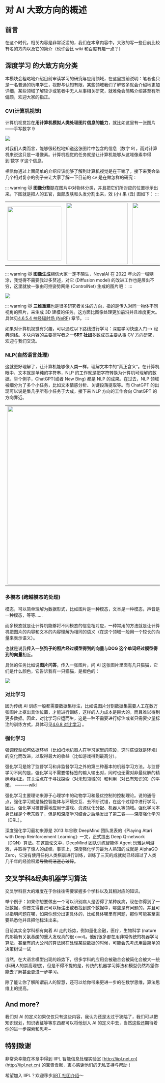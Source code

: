 # 对 AI 大致方向的概述

## 前言

在这个时代，相关内容是非常泛滥的，我们在本章内容中，大致的写一些目前比较有名的方向以及它的简介（也许会比 wiki 和百度有趣一点？）

## 深度学习 的大致方向分类

本模块会粗略地介绍目前审读学习的研究与应用领域，在这里提前说明：笔者也只是一名普通的杭电学生，视野与认知有限，某些领域我们了解较多就会介绍地更加详细，某些领域了解较少或笔者中无人从事相关研究，就难免会简略介绍甚至有所偏颇，欢迎大家的指正。

### CV(计算机视觉)

计算机视觉旨在**用计算机模拟人类处理图片信息的能力**，就比如这里有一张图片——手写数字 9

![](https://cdn.xyxsw.site/boxcnvQiaAx6WgPx64s8fBklVwh.png)

对我们人类而言，能够很轻松地知道这张图片中包含的信息（数字 9），而对计算机来说这只是一堆像素。计算机视觉的任务就是让计算机能够从这堆像素中得到‘数字 9’这个信息。

相信你通过上面简单的介绍应该能够了解到计算机视觉是在干嘛了，接下来我会举几个相对复杂的例子来让大家了解一下目前的 cv 是在做怎样的研究：

::: warning 🐱 **图像分割**是在图片中对物体分类，并且把它们所对应的位置标示出来。下图就是把人的五官，面部皮肤和头发分割出来，效 (小) 果 (丑) 图如下：
:::

<table>
    <tr>
        <td><img src=https://cdn.xyxsw.site/boxcnxn5GlJZmsrMV5qKNwMlDPc.jpg width=175></td>
        <td><img src=https://cdn.xyxsw.site/boxcnokdWGegr2XCi1vfg0ZZiWg.png width=200></td>
        <td><img src=https://cdn.xyxsw.site/boxcn2o9ilOZg6jI6ssTYWhoeme.png width=200></td>
    </tr>
</table>

::: warning 🐱 **图像生成**相信大家一定不陌生，NovalAI 在 2022 年火的一塌糊涂，我觉得不需要我过多赘述，对它 (Diffusion model) 的改进工作也是层出不穷，这里就放一张由可控姿势网络 (ControlNet) 生成的图片吧：
:::

![](https://cdn.xyxsw.site/boxcnUjnRociXua1yKj6dmU1A3c.png)

::: warning 🐱 **三维重建**也是很多研究者关注的方向，指的是传入对同一物体不同视角的照片，来生成 3D 建模的任务。这方面比图像处理更加前沿并且难度更大。具体见[4.6.5.4 神经辐射场 (NeRF)](4.6.5.4%E7%A5%9E%E7%BB%8F%E8%BE%90%E5%B0%84%E5%9C%BA(NeRF).md) 章节。
:::

如果对计算机视觉有兴趣，可以通过以下路线进行学习：深度学习快速入门—> 经典网络。本块内容的主要撰写者之一**SRT 社团**多数成员主要从事 CV 方向研究，欢迎与我们交流。

### NLP(自然语言处理)

这就更好理解了，让计算机能够像人类一样，理解文本中的“真正含义”。在计算机眼中，文本就是单纯的字符串，NLP 的工作就是把字符转换为计算机可理解的数据。举个例子，ChatGPT(或者 New Bing) 都是 NLP 的成果。在过去，NLP 领域被细分为了多个小任务，比如文本情感分析、关键段落提取等。而 ChatGPT 的出现可以说是集几乎所有小任务于大成，接下来 NLP 方向的工作会向 ChatGPT 的方向靠近。

<table>
    <tr>
        <td><img src=https://cdn.xyxsw.site/boxcnyh6pakAkcxCKq6pLylSdef.png width=580></td>
        <td><img src=https://cdn.xyxsw.site/boxcnwWnoEDulgWdqGkY0WeYogc.png width=200></td>
    </tr>
</table>

### 多模态 (跨越模态的处理)

模态，可以简单理解为数据形式，比如图片是一种模态，文本是一种模态，声音是一种模态，等等……

而多模态就是让计算机能够将不同模态的信息相对应，一种常用的方法就是让计算机把图片的内容和文本的内容理解为相同的语义（在这个领域一般用一个较长的向量来表示语义）。

也就是说我**传入一张狗子的照片经过模型得到的向量**与**DOG 这个单词经过模型得到的向量**相近。

具体的任务比如说**图片问答**，传入一张图片，问 AI 这张图片里面有几只猫猫，它们是什么颜色，它告诉我有一只猫猫，是橙色的：

![](https://cdn.xyxsw.site/boxcnrMvM1THshjXXOuh8WXi2zr.jpg)

### 对比学习

因为传统 AI 训练一般都需要数据集标注，比如说图片分割数据集需要人工在数万张图片上抠出具体位置，才能进行训练，这样的人力成本是巨大的，而且难以得到更多数据。因此，对比学习应运而生，这是一种不需要进行标注或者只需要少量标注的训练方式，具体可见[4.6.8 对比学习](4.6.8%E5%AF%B9%E6%AF%94%E5%AD%A6%E4%B9%A0.md) 。

### 强化学习

强调模型如何依据环境（比如扫地机器人在学习家里的陈设，这时陈设就是环境）的变化而改进，以取得最大的收益（比如游戏得到最高分）。

强化学习是除了监督学习和非监督学习之外的第三种基本的机器学习方法。与监督学习不同的是，强化学习不需要带标签的输入输出对，同时也无需对非最优解的精确地纠正。其关注点在于寻找探索（对未知领域的）和利用（对已有知识的）的平衡。 -------wiki

强化学习主要理论来源于心理学中的动物学习和最优控制的控制理论。说的通俗点，强化学习就是操控智能体与环境交互、去不断试错，在这个过程中进行学习。因此，强化学习被普遍地应用于游戏、资源优化分配、机器人等领域。强化学习本身已经是个老东西了，但是和深度学习结合之后焕发出了第二春——深度强化学习（DRL）。

深度强化学习最初来源是 2013 年谷歌 DeepMind 团队发表的《Playing Atari with Deep Reinforcement Learning》一文，正式提出 Deep Q-network（DQN）算法。在这篇论文中，DeepMind 团队训练智能体 Agent 玩雅达利游戏，并取得了惊人的成绩。事实上，深度强化学习最为人熟知的成就是 AlphaGO Zero，它没有使用任何人类棋谱进行训练，训练了三天的成就就已经超过了人类几千年的经验积累<del>导致柯洁道心破碎</del>。

## 交叉学科&经典机器学习算法

交叉学科巨大的难度在于你往往需要掌握多个学科以及其相对应的知识。

举个例子：如果你想要做出一个可以识别病人是否得了某种疾病，现在你得到了一批数据，你首先得自己可以标注出或者找到这个数据中，哪些是有问题的，并且可以指明问题在哪，如果你想分出更具体的，比如具体哪里有问题，那你可能甚至需要熟悉他并且把他标注出来。

目前其实全学科都有向着 AI 走的趋势，例如量化金融，医疗，生物科学 (nature 的那篇有关氨基酸的重大发现真的很 cool)。他们很多都在用非常传统的机器学习算法，甚至有的大公司的算法岗在处理某些数据的时候，可能会先考虑用最简单的决策树试一试

当然，在大语言模型出现的趋势下，很多学科的应用会被融合会被简化会被大一统 (科研人的崇高理想)，但是不得不提的是，传统的机器学习算法和模型仍然希望你能去了解甚至更进一步学习。

除了能让你了解所谓前人的智慧，还可以给你带来更进一步的在数学思维，算法思维上的提高。

## And more?

我们对 AI 的定义如果仅仅只有这些内容，我认为还是太过于狭隘了，我们可以把知识规划，知识表征等等东西都可以将他划入 AI 的定义中去，当然这些还期待着你的进一步探索和思考~

## 特别致谢

非常荣幸能在本章中得到 IIPL 智能信息处理实验室 [http://iipl.net.cn](http://iipl.net.cn) 的宝贵贡献，衷心感谢他们的无私支持与帮助！

希望加入 IIPL？欢迎移步[SRT 社团介绍](SRT.md)～
